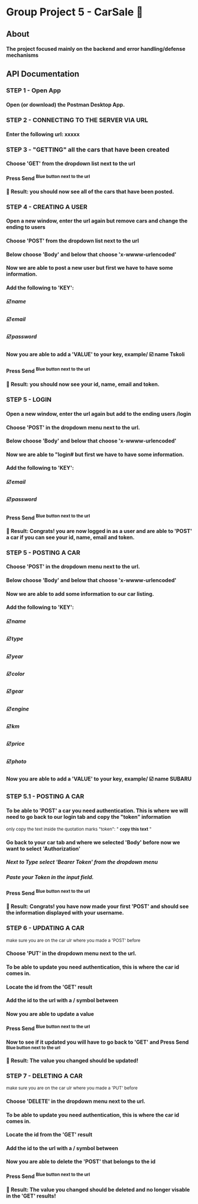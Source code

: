 # Group Project 5 - CarSale :red_car:
## About
#### The project focused mainly on the backend and error handling/defense mechanisms
## API Documentation 

### STEP 1 - Open App
#### Open (or download) the Postman Desktop App. 

### STEP 2 - CONNECTING TO THE SERVER VIA URL
#### Enter the following url: xxxxx

### STEP 3 - "GETTING" all the cars that have been created
#### Choose 'GET' from the dropdown list next to the url
#### Press Send <sup>Blue button next to the url</sup>
#### :partying_face: Result: you should now see all of the cars that have been posted.  

### STEP 4 - CREATING A USER
#### Open a new window, enter the url again but remove cars and change the ending to users
#### Choose 'POST' from the dropdown list next to the url
#### Below choose 'Body' and below that choose 'x-wwww-urlencoded'
#### Now we are able to post a new user but first we have to have some information.
#### Add the following to 'KEY':
##### :ballot_box_with_check: name
##### :ballot_box_with_check: email
##### :ballot_box_with_check: password
#### Now you are able to add a 'VALUE' to your key, example/ :ballot_box_with_check: name Tskoli
#### Press Send <sup>Blue button next to the url</sup>
#### :partying_face: Result: you should now see your id, name, email and token.

### STEP 5 - LOGIN
#### Open a new window, enter the url again but add to the ending users /login
#### Choose 'POST' in the dropdown menu next to the url.
#### Below choose 'Body' and below that choose 'x-wwww-urlencoded'
#### Now we are able to "login# but first we have to have some information.
#### Add the following to 'KEY':
##### :ballot_box_with_check: email
##### :ballot_box_with_check: password
#### Press Send <sup>Blue button next to the url</sup>
#### :partying_face: Result: Congrats! you are now logged in as a user and are able to 'POST' a car if you can see your id, name, email and token.

### STEP 5 - POSTING A CAR
#### Choose 'POST' in the dropdown menu next to the url.
#### Below choose 'Body' and below that choose 'x-wwww-urlencoded'
#### Now we are able to add some information to our car listing.
#### Add the following to 'KEY':
##### :ballot_box_with_check: name
##### :ballot_box_with_check: type
##### :ballot_box_with_check: year
##### :ballot_box_with_check: color
##### :ballot_box_with_check: gear
##### :ballot_box_with_check: engine
##### :ballot_box_with_check: km
##### :ballot_box_with_check: price
##### :ballot_box_with_check: photo  
#### Now you are able to add a 'VALUE' to your key, example/ :ballot_box_with_check: name SUBARU

### STEP 5.1 - POSTING A CAR
#### To be able to 'POST' a car you need authentication. This is where we will need to go back to our login tab and copy the "token" information
<sup>only copy the text inside the quotation marks "token": " **copy this text** "</sup>
#### Go back to your car tab and where we selected 'Body' before now we want to select 'Authorization'
##### Next to **Type** select 'Bearer Token' from the dropdown menu
##### Paste your Token in the input field.
#### Press Send <sup>Blue button next to the url</sup>
#### :partying_face: Result: Congrats! you have now made your first 'POST' and should see the information displayed with your username.

### STEP 6 - UPDATING A CAR
<sup>make sure you are on the car ulr where you made a 'POST' before</sup>
#### Choose 'PUT' in the dropdown menu next to the url.
#### To be able to update you need authentication, this is where the **car id** comes in.
#### Locate the id from the 'GET' result
#### Add the id to the url with a / symbol between
#### Now you are able to update a value
#### Press Send <sup>Blue button next to the url</sup>
#### Now to see if it updated you will have to go back to 'GET' and Press Send <sup>Blue button next to the url</sup>
#### :partying_face: Result: The value you changed should be updated!

### STEP 7 - DELETING A CAR
<sup>make sure you are on the car ulr where you made a 'PUT' before</sup>
#### Choose 'DELETE' in the dropdown menu next to the url.
#### To be able to update you need authentication, this is where the **car id** comes in.
#### Locate the id from the 'GET' result
#### Add the id to the url with a / symbol between
#### Now you are able to delete the 'POST' that belongs to the id
#### Press Send <sup>Blue button next to the url</sup>
#### :partying_face: Result: The value you changed should be deleted and no longer visable in the 'GET' results!
